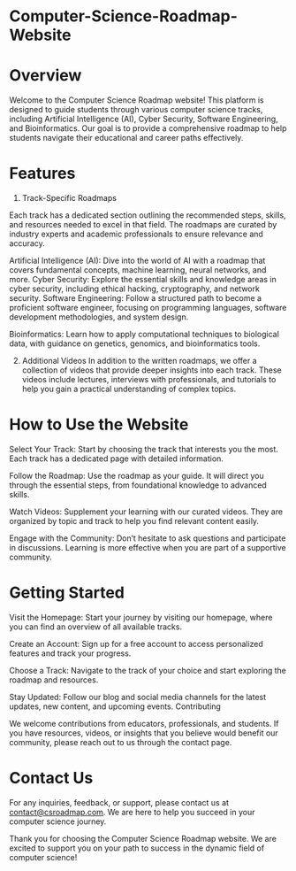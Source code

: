 # Computer-Science-Roadmap-Website

# Overview
Welcome to the Computer Science Roadmap website! This platform is designed to guide students through various computer science tracks, including Artificial Intelligence (AI), Cyber Security, Software Engineering, and Bioinformatics. Our goal is to provide a comprehensive roadmap to help students navigate their educational and career paths effectively.

# Features
1. Track-Specific Roadmaps
   
Each track has a dedicated section outlining the recommended steps, skills, and resources needed to excel in that field. The roadmaps are curated by industry experts and academic professionals to ensure relevance and accuracy.

Artificial Intelligence (AI): Dive into the world of AI with a roadmap that covers fundamental concepts, machine learning, neural networks, and more.
Cyber Security: Explore the essential skills and knowledge areas in cyber security, including ethical hacking, cryptography, and network security.
Software Engineering: Follow a structured path to become a proficient software engineer, focusing on programming languages, software development methodologies, and system design.

Bioinformatics: Learn how to apply computational techniques to biological data, with guidance on genetics, genomics, and bioinformatics tools.

2. Additional Videos
In addition to the written roadmaps, we offer a collection of videos that provide deeper insights into each track. These videos include lectures, interviews with professionals, and tutorials to help you gain a practical understanding of complex topics.

# How to Use the Website

Select Your Track: Start by choosing the track that interests you the most. Each track has a dedicated page with detailed information.

Follow the Roadmap: Use the roadmap as your guide. It will direct you through the essential steps, from foundational knowledge to advanced skills.

Watch Videos: Supplement your learning with our curated videos. They are organized by topic and track to help you find relevant content easily.

Engage with the Community: Don’t hesitate to ask questions and participate in discussions. Learning is more effective when you are part of a supportive community.

# Getting Started

Visit the Homepage: Start your journey by visiting our homepage, where you can find an overview of all available tracks.

Create an Account: Sign up for a free account to access personalized features and track your progress.

Choose a Track: Navigate to the track of your choice and start exploring the roadmap and resources.

Stay Updated: Follow our blog and social media channels for the latest updates, new content, and upcoming events.
Contributing

We welcome contributions from educators, professionals, and students. If you have resources, videos, or insights that you believe would benefit our community, please reach out to us through the contact page.

# Contact Us
For any inquiries, feedback, or support, please contact us at contact@csroadmap.com. We are here to help you succeed in your computer science journey.

Thank you for choosing the Computer Science Roadmap website. We are excited to support you on your path to success in the dynamic field of computer science!
